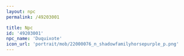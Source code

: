 ```yaml
---
layout: npc
permalink: /49203001

title: Npc
id: '49203001'
npc_name: 'Duquixote'
icon_url: 'portrait/mob/22000076_n_shadowfamilyhorsepurple_p.png'
---
```

